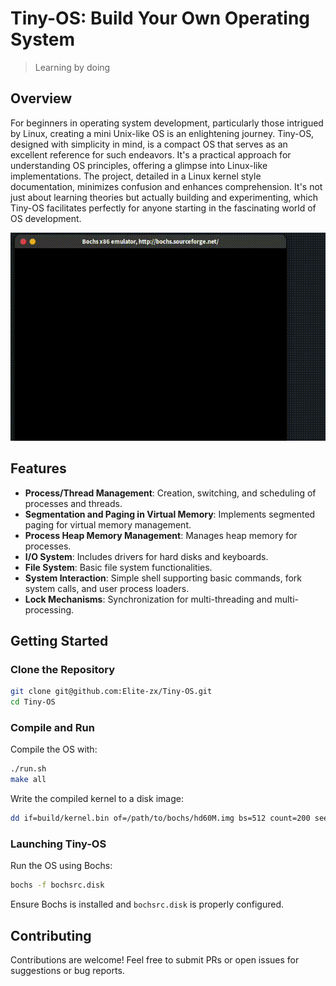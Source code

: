 # Tiny-OS: Build Your Own Operating System
> Learning by doing
## Overview
For beginners in operating system development, particularly those intrigued by Linux, creating a mini Unix-like OS is an enlightening journey. Tiny-OS, designed with simplicity in mind, is a compact OS that serves as an excellent reference for such endeavors. It's a practical approach for understanding OS principles, offering a glimpse into Linux-like implementations. The project, detailed in a Linux kernel style documentation, minimizes confusion and enhances comprehension. It's not just about learning theories but actually building and experimenting, which Tiny-OS facilitates perfectly for anyone starting in the fascinating world of OS development.

![display](image/display.gif)

## Features
- **Process/Thread Management**: Creation, switching, and scheduling of processes and threads.
- **Segmentation and Paging in Virtual Memory**: Implements segmented paging for virtual memory management.
- **Process Heap Memory Management**: Manages heap memory for processes.
- **I/O System**: Includes drivers for hard disks and keyboards.
- **File System**: Basic file system functionalities.
- **System Interaction**: Simple shell supporting basic commands, fork system calls, and user process loaders.
- **Lock Mechanisms**: Synchronization for multi-threading and multi-processing.

## Getting Started

### Clone the Repository
```zsh
git clone git@github.com:Elite-zx/Tiny-OS.git
cd Tiny-OS
```

### Compile and Run
Compile the OS with:
```zsh
./run.sh
make all
```

Write the compiled kernel to a disk image:
```zsh
dd if=build/kernel.bin of=/path/to/bochs/hd60M.img bs=512 count=200 seek=9 conv=notrunc
```

### Launching Tiny-OS
Run the OS using Bochs:
```zsh
bochs -f bochsrc.disk
```
Ensure Bochs is installed and `bochsrc.disk` is properly configured.

## Contributing
Contributions are welcome! Feel free to submit PRs or open issues for suggestions or bug reports.
